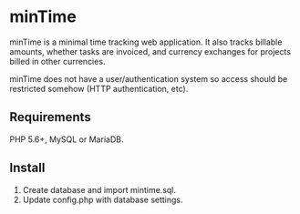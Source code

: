 # minTime
minTime is a minimal time tracking web application. It also tracks billable amounts, whether tasks are invoiced, and currency exchanges for projects billed in other currencies.

minTime does not have a user/authentication system so access should be restricted somehow (HTTP authentication, etc).

## Requirements
PHP 5.6+, MySQL or MariaDB.

## Install
1. Create database and import mintime.sql.
2. Update config.php with database settings. 
